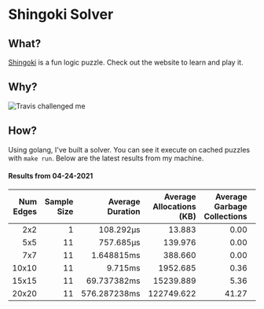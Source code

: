 # Shingoki Solver

## What?
[Shingoki](https://www.puzzle-shingoki.com) is a fun logic puzzle. Check out the website to learn and play it.

## Why?

![Travis challenged me](https://user-images.githubusercontent.com/23204038/112846696-f1f1fb00-906b-11eb-9693-3130ce4e78d7.png)

## How?

Using golang, I've built a solver. You can see it execute on cached puzzles with `make run`. Below are the latest results from my machine.

</startResults>

#### Results from 04-24-2021

|Num Edges|Sample Size|Average Duration|Average Allocations (KB)|Average Garbage Collections|Average GC Pause (ns)|
|-:|-:|-:|-:|-:|-:|
|2x2|1|108.292µs|13.883|0.00|0s|
|5x5|11|757.685µs|139.976|0.00|0s|
|7x7|11|1.648815ms|388.660|0.00|0s|
|10x10|11|9.715ms|1952.685|0.36|10.778µs|
|15x15|11|69.737382ms|15239.889|5.36|203.907µs|
|20x20|11|576.287238ms|122749.622|41.27|1.411222ms|
